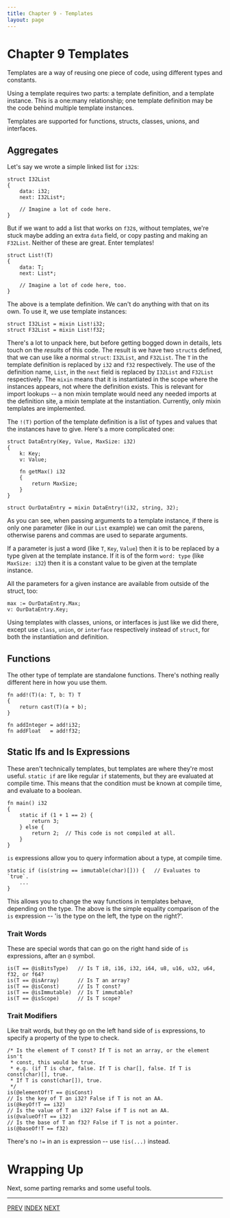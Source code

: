 ```yaml
---
title: Chapter 9 - Templates
layout: page
---
```

# Chapter 9 Templates

Templates are a way of reusing one piece of code, using different types and constants.

Using a template requires two parts: a template definition, and a template instance. This is a one:many relationship; one template definition may be the code behind multiple template instances.

Templates are supported for functions, structs, classes, unions, and interfaces.

## Aggregates

Let's say we wrote a simple linked list for `i32`s:

```volt
struct I32List
{
	data: i32;
	next: I32List*;

	// Imagine a lot of code here.
}
```

But if we want to add a list that works on `f32`s, without templates, we're stuck maybe adding an extra `data` field, or copy pasting and making an `F32List`. Neither of these are great. Enter templates!

```volt
struct List!(T)
{
	data: T;
	next: List*;

	// Imagine a lot of code here, too.
}
```

The above is a template definition. We can't do anything with that on its own. To use it, we use template instances:

```volt
struct I32List = mixin List!i32;
struct F32List = mixin List!f32;
```

There's a lot to unpack here, but before getting bogged down in details, lets touch on the *results* of this code. The result is we have two `struct`s defined, that we can use like a normal `struct`: `I32List`, and `F32List`. The `T` in the template definition is replaced by `i32` and `f32` respectively. The use of the definition name, `List`, in the `next` field is replaced by `I32List` and `F32List` respectively. The `mixin` means that it is instantiated in the scope where the instances appears, not where the definition exists. This is relevant for import lookups -- a non mixin template would need any needed imports at the definition site, a mixin template at the instantiation. Currently, only mixin templates are implemented.

The `!(T)` portion of the template definition is a list of types and values that the instances have to give. Here's a more complicated one:

```volt
struct DataEntry(Key, Value, MaxSize: i32)
{
	k: Key;
	v: Value;

	fn getMax() i32
	{
		return MaxSize;
	}
}

struct OurDataEntry = mixin DataEntry!(i32, string, 32);
```

As you can see, when passing arguments to a template instance, if there is only one parameter (like in our `List` example) we can omit the parens, otherwise parens and commas are used to separate arguments.

If a parameter is just a word (like `T`, `Key`, `Value`) then it is to be replaced by a type given at the template instance. If it is of the form `word: type` (like `MaxSize: i32`) then it is a constant value to be given at the template instance.

All the parameters for a given instance are available from outside of the struct, too:

```volt
max := OurDataEntry.Max;
v: OurDataEntry.Key;
```

Using templates with classes, unions, or interfaces is just like we did there, except use `class`, `union`, or `interface` respectively instead of `struct`, for both the instantiation and definition.

## Functions

The other type of template are standalone functions. There's nothing really different here in how you use them.

```
fn add!(T)(a: T, b: T) T
{
	return cast(T)(a + b);
}

fn addInteger = add!i32;
fn addFloat   = add!f32;
```

## Static Ifs and Is Expressions

These aren't technically templates, but templates are where they're most useful. `static if` are like regular `if` statements, but they are evaluated at compile time. This means that the condition must be known at compile time, and evaluate to a boolean.

```
fn main() i32
{
	static if (1 + 1 == 2) {
		return 3;
	} else {
		return 2;  // This code is not compiled at all.
	}
}
```

`is` expressions allow you to query information about a type, at compile time.

```volt
static if (is(string == immutable(char)[])) {   // Evaluates to `true`.
	...
}
```

This allows you to change the way functions in templates behave, depending on the type. The above is the simple equality comparison of the `is` expression -- 'is the type on the left, the type on the right?'.

### Trait Words

These are special words that can go on the right hand side of `is` expressions, after an `@` symbol.

```volt
is(T == @isBitsType)   // Is T i8, i16, i32, i64, u8, u16, u32, u64, f32, or f64?
is(T == @isArray)      // Is T an array?
is(T == @isConst)      // Is T const?
is(T == @isImmutable)  // Is T immutable?
is(T == @isScope)      // Is T scope?
```

### Trait Modifiers

Like trait words, but they go on the left hand side of `is` expressions, to specify a property of the type to check.

```volt
/* Is the element of T const? If T is not an array, or the element isn't
 * const, this would be true.
 * e.g. (if T is char, false. If T is char[], false. If T is const(char)[], true.
 * If T is const(char[]), true.
 */
is(@elementOf!T == @isConst)
// Is the key of T an i32? False if T is not an AA.
is(@keyOf!T == i32)
// Is the value of T an i32? False if T is not an AA.
is(@valueOf!T == i32)
// Is the base of T an f32? False if T is not a pointer.
is(@baseOf!T == f32)
```

There's no `!=` in an `is` expression -- use `!is(...)` instead.

# Wrapping Up

Next, some parting remarks and some useful tools.

---

[PREV](c8-user-types.html) [INDEX](c1-intro.html) [NEXT](conclusion.html)